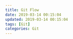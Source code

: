 ```yaml
---
title: Git Flow
date: 2019-03-14 00:15:04
updated: 2019-03-14 00:15:04
tags: [Git]
categories: Git
---
```


